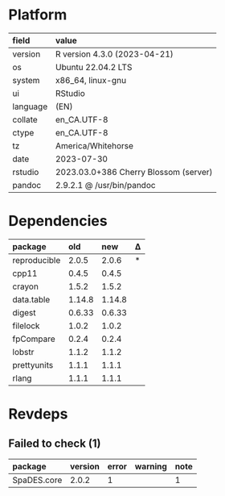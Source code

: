 # Platform

|field    |value                                 |
|:--------|:-------------------------------------|
|version  |R version 4.3.0 (2023-04-21)          |
|os       |Ubuntu 22.04.2 LTS                    |
|system   |x86_64, linux-gnu                     |
|ui       |RStudio                               |
|language |(EN)                                  |
|collate  |en_CA.UTF-8                           |
|ctype    |en_CA.UTF-8                           |
|tz       |America/Whitehorse                    |
|date     |2023-07-30                            |
|rstudio  |2023.03.0+386 Cherry Blossom (server) |
|pandoc   |2.9.2.1 @ /usr/bin/pandoc             |

# Dependencies

|package      |old    |new    |Δ  |
|:------------|:------|:------|:--|
|reproducible |2.0.5  |2.0.6  |*  |
|cpp11        |0.4.5  |0.4.5  |   |
|crayon       |1.5.2  |1.5.2  |   |
|data.table   |1.14.8 |1.14.8 |   |
|digest       |0.6.33 |0.6.33 |   |
|filelock     |1.0.2  |1.0.2  |   |
|fpCompare    |0.2.4  |0.2.4  |   |
|lobstr       |1.1.2  |1.1.2  |   |
|prettyunits  |1.1.1  |1.1.1  |   |
|rlang        |1.1.1  |1.1.1  |   |

# Revdeps

## Failed to check (1)

|package     |version |error |warning |note |
|:-----------|:-------|:-----|:-------|:----|
|SpaDES.core |2.0.2   |1     |        |1    |

